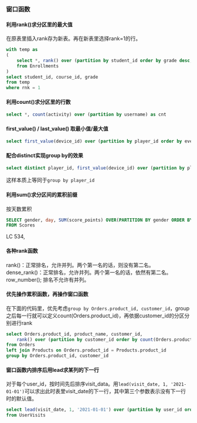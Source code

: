 ### 窗口函数

#### 利用rank()求分区里的最大值
在原表里插入rank存为新表。再在新表里选择rank=1的行。
```sql
with temp as 
(
    select *, rank() over (partition by student_id order by grade desc, course_id) as rnk
    from Enrollments
)
select student_id, course_id, grade
from temp
where rnk = 1
```

#### 利用count()求分区里的行数
```sql
select *, count(activity) over (partition by username) as cnt
```

#### first_value() / last_value() 取最小值/最大值
```sql
select first_value(device_id) over (partition by player_id order by event_date) as device_id
```

#### 配合distinct实现group by的效果
```sql
select distinct player_id, first_value(device_id) over (partition by player_id order by event_date) as device_id
```
这样本质上等同于`group by player_id`

#### 利用sum()求分区间的累积前缀
按天数累积
```sql
SELECT gender, day, SUM(score_points) OVER(PARTITION BY gender ORDER BY day) AS total
FROM Scores
```
LC 534, 

#### 各种rank函数
rank()：正常排名，允许并列。两个第一名的话，则没有第二名。        
dense_rank()：正常排名，允许并列。两个第一名的话，依然有第二名。      
row_number(); 排名不允许有并列。     

#### 优先操作累积函数，再操作窗口函数
在下面的代码里，优先考虑`group by Orders.product_id, customer_id`，group之后每一行就可以定义count(Orders.product_id)，再依据customer_id的分区分别进行rank
```sql
select Orders.product_id, product_name, customer_id, 
    rank() over (partition by customer_id order by count(Orders.product_id) desc) as rnk
from Orders
left join Products on Orders.product_id = Products.product_id
group by Orders.product_id, customer_id  
```

#### 窗口函数内排序后用lead求某列的下一行
对于每个user_id，按时间先后排序visit_data。用`lead(visit_date, 1, '2021-01-01')`可以求出此时表里visit_date的下一行，其中第三个参数表示没有下一行时的默认值。
```sql
select lead(visit_date, 1, '2021-01-01') over (partition by user_id order by visit_date) as next
from UserVisits
```
